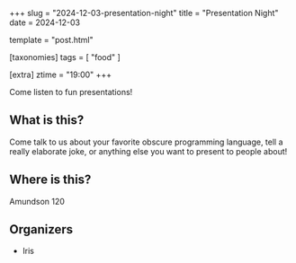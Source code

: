 +++
slug = "2024-12-03-presentation-night"
title = "Presentation Night"
date = 2024-12-03

template = "post.html"

[taxonomies]
tags = [ "food" ]

[extra]
ztime = "19:00"
+++

Come listen to fun presentations!

<!-- more -->

## What is this?

Come talk to us about your favorite obscure programming language, tell a really elaborate joke, or anything else you want to present to people about! 

## Where is this?

Amundson 120

## Organizers
* Iris
